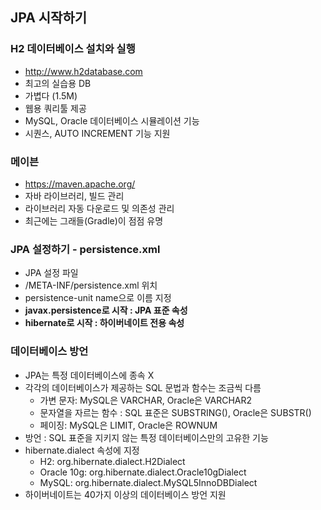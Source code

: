 ## JPA 시작하기

### H2 데이터베이스 설치와 실행

- http://www.h2database.com
- 최고의 실습용 DB
- 가볍다 (1.5M)
- 웹용 쿼리툴 제공
- MySQL, Oracle 데이터베이스 시뮬레이션 기능
- 시퀀스, AUTO INCREMENT 기능 지원


### 메이븐 

- https://maven.apache.org/
- 자바 라이브러리, 빌드 관리
- 라이브러리 자동 다운로드 및 의존성 관리
- 최근에는 그래들(Gradle)이 점점 유명 


### JPA 설정하기 - persistence.xml

- JPA 설정 파일
- /META-INF/persistence.xml 위치
- persistence-unit name으로 이름 지정
- **javax.persistence로 시작 : JPA 표준 속성**
- **hibernate로 시작 : 하이버네이트 전용 속성**


### 데이터베이스 방언

- JPA는 특정 데이터베이스에 종속 X
- 각각의 데이터베이스가 제공하는 SQL 문법과 함수는 조금씩 다름
    - 가변 문자: MySQL은 VARCHAR, Oracle은 VARCHAR2
    - 문자열을 자르는 함수 : SQL 표준은 SUBSTRING(), Oracle은 SUBSTR()
    - 페이징: MySQL은 LIMIT, Oracle은 ROWNUM
- 방언 : SQL 표준을 지키지 않는 특정 데이터베이스만의 고유한 기능  
- hibernate.dialect 속성에 지정
    - H2: org.hibernate.dialect.H2Dialect
    - Oracle 10g: org.hibernate.dialect.Oracle10gDialect
    - MySQL: org.hibernate.dialect.MySQL5InnoDBDialect
- 하이버네이트는 40가지 이상의 데이터베이스 방언 지원
